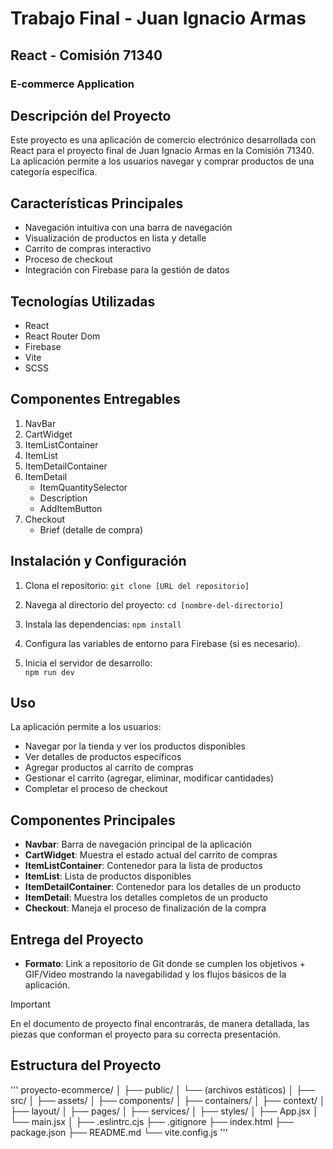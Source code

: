 # Trabajo Final - Juan Ignacio Armas

## React - Comisión 71340

### E-commerce Application

## Descripción del Proyecto

Este proyecto es una aplicación de comercio electrónico desarrollada con React para el proyecto final de Juan Ignacio Armas en la Comisión 71340. La aplicación permite a los usuarios navegar y comprar productos de una categoría específica.

## Características Principales

- Navegación intuitiva con una barra de navegación
- Visualización de productos en lista y detalle
- Carrito de compras interactivo
- Proceso de checkout
- Integración con Firebase para la gestión de datos

## Tecnologías Utilizadas

- React
- React Router Dom
- Firebase
- Vite
- SCSS

## Componentes Entregables

1. NavBar
2. CartWidget
3. ItemListContainer
4. ItemList
5. ItemDetailContainer
6. ItemDetail
   - ItemQuantitySelector
   - Description
   - AddItemButton
7. Checkout
   - Brief (detalle de compra)

## Instalación y Configuración

1. Clona el repositorio:
    `git clone [URL del repositorio]`

2. Navega al directorio del proyecto:
    `cd [nombre-del-directorio]`

3. Instala las dependencias:
    `npm install`

4. Configura las variables de entorno para Firebase (si es necesario).

5. Inicia el servidor de desarrollo:    
    `npm run dev`

## Uso

La aplicación permite a los usuarios:

- Navegar por la tienda y ver los productos disponibles
- Ver detalles de productos específicos
- Agregar productos al carrito de compras
- Gestionar el carrito (agregar, eliminar, modificar cantidades)
- Completar el proceso de checkout

## Componentes Principales

- **Navbar**: Barra de navegación principal de la aplicación
- **CartWidget**: Muestra el estado actual del carrito de compras
- **ItemListContainer**: Contenedor para la lista de productos
- **ItemList**: Lista de productos disponibles
- **ItemDetailContainer**: Contenedor para los detalles de un producto
- **ItemDetail**: Muestra los detalles completos de un producto
- **Checkout**: Maneja el proceso de finalización de la compra

## Entrega del Proyecto

- **Formato**: Link a repositorio de Git donde se cumplen los objetivos + GIF/Video mostrando la navegabilidad y los flujos básicos de la aplicación.

> [!IMPORTANT]
> En el documento de proyecto final encontrarás, de manera detallada, las piezas que conforman el proyecto para su correcta presentación.

## Estructura del Proyecto
'''
    proyecto-ecommerce/
    │
    ├── public/
    │   └── (archivos estáticos)
    │
    ├── src/
    │   ├── assets/
    │   ├── components/
    │   ├── containers/
    │   ├── context/
    │   ├── layout/
    │   ├── pages/
    │   ├── services/
    │   ├── styles/
    │   ├── App.jsx
    │   └── main.jsx
    │
    ├── .eslintrc.cjs
    ├── .gitignore
    ├── index.html
    ├── package.json
    ├── README.md
    └── vite.config.js
'''


<!-- # Trabajo Final - Juan Ignacio Armas

## React - Comisión 71340

### E-commerce

**Se debe entregar**

- Formato: Link a repositorio de git donde se cumplan los objetivos + GIF/Video mostrando la navegabilidad y los flujos básicos de la aplicación y los que el alumno/a considere importantes a remarcar.

- Consigna: Desarrollarás una app de un e-commerce para poder vender productos de un rubro a elección

- Componentes:
    1. Navbar
    2. Catálogo
    3. Detalle de producto
    4. CartContext
    5. CartWidget

- Se debe entregar: 
    - NavBar
    - CartWidget
    - ItemListContainer
    - ItemList
    - ItemDetailContainer
    - ItemDetail
        - ItemQuantitySelector
        - Description
        - AddItemButton
    - Checkout
        - Brief (detalle de compra)

> [!IMPORTANT]
> En el documento de proyecto final encontrarás, de manera detallada, las piezas que conforman el proyecto para su correcta presentación.  -->
